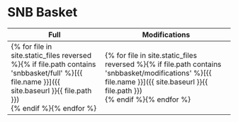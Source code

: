 # SNB Basket

| Full | Modifications |
|---|---|
| {% for file in site.static_files reversed %}{% if file.path contains 'snbbasket/full' %}[{{ file.name }}]({{ site.baseurl }}{{ file.path }})<br /> {% endif %}{% endfor %} |  {% for file in site.static_files reversed %}{% if file.path contains 'snbbasket/modifications' %}[{{ file.name }}]({{ site.baseurl }}{{ file.path }})<br /> {% endif %}{% endfor %}| 

